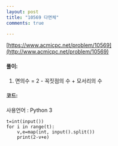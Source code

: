 ```yaml
---
layout: post
title: "10569 다면체"
comments: true

---
```

[https://www.acmicpc.net/problem/10569](http://www.acmicpc.net/problem/10569)

#### **풀이:**
1. 면의수 = 2 - 꼭짓점의 수 + 모서리의 수

#### **코드:**
사용언어 : Python 3
```
t=int(input())
for i in range(t):
    v,e=map(int, input().split())
    print(2-v+e)
```